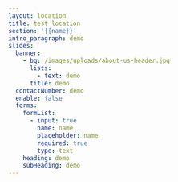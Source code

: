 ```yaml
---
layout: location
title: test location
section: '{{name}}'
intro_paragraph: demo
slides:
  banner:
    - bg: /images/uploads/about-us-header.jpg
      lists:
        - text: demo
      title: demo
  contactNumber: demo
  enable: false
  forms:
    formList:
      - input: true
        name: name
        placeholder: name
        required: true
        type: text
    heading: demo
    subHeading: demo
---
```


